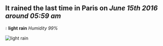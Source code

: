 ## It rained the last time in Paris on *June 15th 2016 around 05:59 am*
💧  **light rain** *Humidity 99%*

![light rain](http://openweathermap.org/img/w/10d.png)
